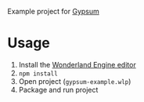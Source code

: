Example project for
[Gypsum](https://github.com/playkostudios/gypsum)

# Usage

1. Install the [Wonderland Engine editor](https://wonderlandengine.com/downloads/)
2. `npm install`
3. Open project (`gypsum-example.wlp`)
4. Package and run project
